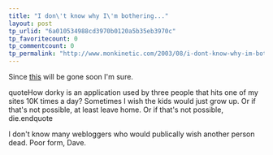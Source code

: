 ```yaml
---
title: "I don\'t know why I\'m bothering..."
layout: post
tp_urlid: "6a010534988cd3970b0120a5b35eb3970c"
tp_favoritecount: 0
tp_commentcount: 0
tp_permalink: "http://www.monkinetic.com/2003/08/i-dont-know-why-im-bothering.html"
---
```

Since <a href="http://scriptingnews.userland.com/2003/08/08#When:5:01:48AM">this</a> will be gone soon I&#39;m sure.

quoteHow dorky is an application used by three people that hits one of my sites 10K times a day? Sometimes I wish the kids would just grow up. Or if that&#39;s not possible, at least leave home. Or if that&#39;s not possible, die.endquote

I don&#39;t know many webloggers who would publically wish another person dead. Poor form, Dave.
